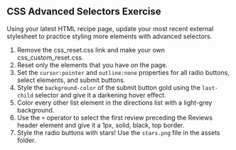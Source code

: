 ## CSS Advanced Selectors Exercise

Using your latest HTML recipe page, update your most recent external stylesheet to practice styling more elements with advanced selectors.

1. Remove the css_reset.css link and make your own css_custom_reset.css.
2. Reset only the elements that you have on the page.
3. Set the `cursor:pointer` and `outline:none` properties for all radio buttons, select elements, and submit buttons.
4. Style the `background-color` of the submit button gold using the `last-child` selector and give it a darkening hover effect.
5. Color every other list element in the directions list with a light-grey background.
6. Use the `+` operator to select the first review preceding the Reviews header element and give it a 1px, solid, black, top border.
7. Style the radio buttons with stars! Use the `stars.png` file in the assets folder.
